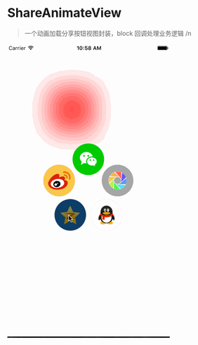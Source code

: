 # ShareAnimateView
> 一个动画加载分享按钮视图封装，block 回调处理业务逻辑 /n


![分享效果图](https://github.com/zero-zql/ShareAnimateView/blob/master/Untitled11.gif?raw=true)